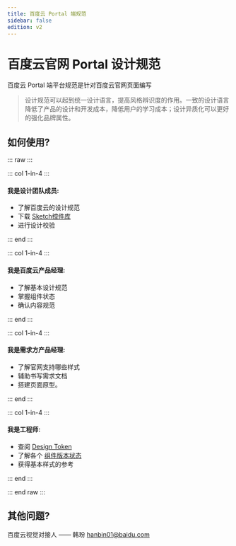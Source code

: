 ```yaml
---
title: 百度云 Portal 端规范
sidebar: false
edition: v2
---
```


# 百度云官网 Portal 设计规范

百度云 Portal 端平台规范是针对百度云官网页面编写

>设计规范可以起到统一设计语言，提高风格辨识度的作用。一致的设计语言降低了产品的设计和开发成本，降低用户的学习成本；设计异质化可以更好的强化品牌属性。

## 如何使用?

::: raw :::

::: col 1-in-4 :::

#### 我是设计团队成员:

- 了解百度云的设计规范
- 下载 [Sketch控件库](/portal/resource/Download.html) 
- 进行设计校验

::: end :::

::: col 1-in-4 :::

#### 我是百度云产品经理:

- 了解基本设计规范
- 掌握组件状态
- 确认内容规范

::: end :::


::: col 1-in-4 :::

#### 我是需求方产品经理:

- 了解官网支持哪些样式
- 辅助书写需求文档
- 搭建页面原型。

::: end :::

::: col 1-in-4 :::

#### 我是工程师:

- 查阅 [Design Token](./DesignToken.html) 
- 了解各个 [组件版本状态](./CMS.html)
- 获得基本样式的参考

::: end :::

::: end raw :::



## 其他问题?

百度云视觉对接人 —— 韩玢 <hanbin01@baidu.com> 